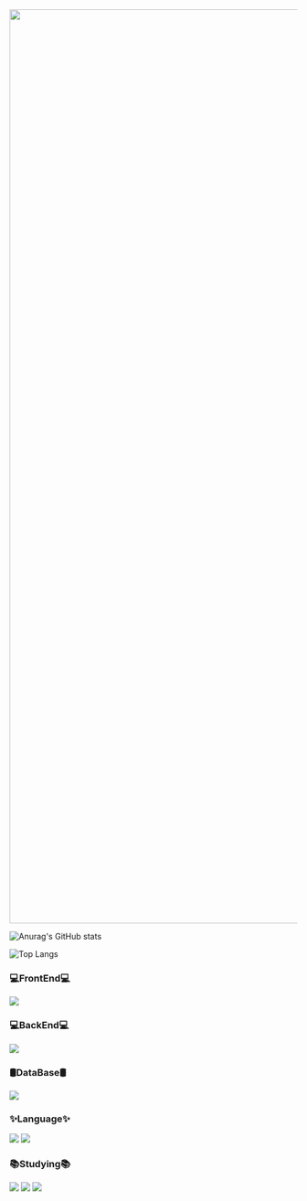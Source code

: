 <img width="1600px" src="https://github.com/Changwook01/Changwook01/blob/main/Welcome%20to%20changwook%E2%80%99s%20github.gif"/>

![Anurag's GitHub stats](https://github-readme-stats.vercel.app/api?username=Changwook01&show_icons=true&theme=ambient_gradient)<p>
![Top Langs](https://github-readme-stats.vercel.app/api/top-langs/?username=Changwook01&layout=compact&theme=ambient_gradient)

<h3>💻FrontEnd💻</h3>
<div>
<img src="https://img.shields.io/badge/Flutter-02569B.svg?style=for-the-badge&logo=flutter&logoColor=white"/>
</div>

<h3>💻BackEnd💻</h3>
<div>
<img src="https://img.shields.io/badge/SpringBoot-6DB33F.svg?style=for-the-badge&logo=springboot&logoColor=white"/>
</div>

<h3>🛢️DataBase🛢️</h3>
<div>
<img src="https://img.shields.io/badge/MySQL-4479A1.svg?style=for-the-badge&logo=mysql&logoColor=white"/>
</div>


<h3>✨Language✨</h3>
<div>
<img src="https://img.shields.io/badge/Python-3776AB.svg?style=for-the-badge&logo=python&logoColor=white"/>
<img src="https://img.shields.io/badge/Java-000000.svg?style=for-the-badge&logo=openjdk&logoColor=white"/>
</div>

<h3>📚Studying📚</h3>
<div>
<img src="https://img.shields.io/badge/React-61DAFB.svg?style=for-the-badge&logo=react&logoColor=white"/>
<img src="https://img.shields.io/badge/ReactNative-61DAFB.svg?style=for-the-badge&logo=react&logoColor=white"/>
<img src="https://img.shields.io/badge/Nodedotjs-5FA04E.svg?style=for-the-badge&logo=nodedotjs&logoColor=white"/>
</div>
